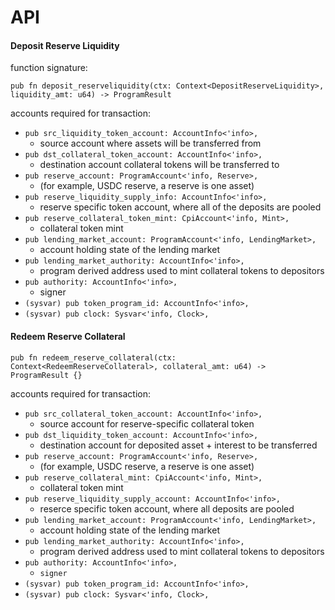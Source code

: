 # API

#### Deposit Reserve Liquidity

function signature: 

`pub fn deposit_reserveliquidity(ctx: Context<DepositReserveLiquidity>, liquidity_amt: u64) -> ProgramResult`

accounts required for transaction:

* `pub src_liquidity_token_account: AccountInfo<'info>,`
  * source account where assets will be transferred from
* `pub dst_collateral_token_account: AccountInfo<'info>,`
  * destination account collateral tokens will be transferred to
* `pub reserve_account: ProgramAccount<'info, Reserve>,` 
  * \(for example, USDC reserve, a reserve is one asset\)
* `pub reserve_liquidity_supply_info: AccountInfo<'info>,`
  * reserve specific token account, where all of the deposits are pooled
* `pub reserve_collateral_token_mint: CpiAccount<'info, Mint>,`
  * collateral token mint
* `pub lending_market_account: ProgramAccount<'info, LendingMarket>,`
  * account holding state of the lending market
* `pub lending_market_authority: AccountInfo<'info>,`
  * program derived address used to mint collateral tokens to depositors
* `pub authority: AccountInfo<'info>,`
  * signer
* `(sysvar) pub token_program_id: AccountInfo<'info>,`
* `(sysvar) pub clock: Sysvar<'info, Clock>,`

#### Redeem Reserve Collateral

`pub fn redeem_reserve_collateral(ctx: Context<RedeemReserveCollateral>, collateral_amt: u64) -> ProgramResult {}`

accounts required for transaction:

* `pub src_collateral_token_account: AccountInfo<'info>,`
  * source account for reserve-specific collateral token
* `pub dst_liquidity_token_account: AccountInfo<'info>,`
  * destination account for deposited asset + interest to be transferred
* `pub reserve_account: ProgramAccount<'info, Reserve>,`
  * \(for example, USDC reserve, a reserve is one asset\)
* `pub reserve_collateral_mint: CpiAccount<'info, Mint>,`
  * collateral token mint
* `pub reserve_liquidity_supply_account: AccountInfo<'info>,`
  * reserce specific token account, where all deposits are pooled
* `pub lending_market_account: ProgramAccount<'info, LendingMarket>,`
  * account holding state of the lending market
* `pub lending_market_authority: AccountInfo<'info>,`
  * program derived address used to mint collateral tokens to depositors
* `pub authority: AccountInfo<'info>,`
  * `signer`
* `(sysvar) pub token_program_id: AccountInfo<'info>,`
* `(sysvar) pub clock: Sysvar<'info, Clock>,`



